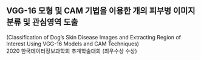 ## VGG-16 모형 및 CAM 기법을 이용한 개의 피부병 이미지 분류 및 관심영역 도출
(Classification of Dog’s Skin Disease Images and Extracting Region of Interest Using VGG-16 Models and CAM Techniques) <br>
2020 한국데이터정보과학회 추계학술대회 (최우수상 수상) <br>
